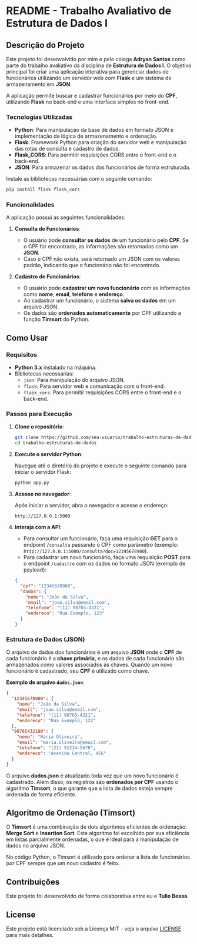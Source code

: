 # README - Trabalho Avaliativo de Estrutura de Dados I

## Descrição do Projeto

Este projeto foi desenvolvido por mim e pelo colega **Adryan Santos** como parte do trabalho avaliativo da disciplina de **Estrutura de Dados I**. O objetivo principal foi criar uma aplicação interativa para gerenciar dados de funcionários utilizando um servidor web com **Flask** e um sistema de armazenamento em **JSON**. 

A aplicação permite buscar e cadastrar funcionários por meio do **CPF**, utilizando **Flask** no back-end e uma interface simples no front-end.

### Tecnologias Utilizadas

- **Python**: Para manipulação da base de dados em formato JSON e implementação da lógica de armazenamento e ordenação.
- **Flask**: Framework Python para criação do servidor web e manipulação das rotas de consulta e cadastro de dados.
- **Flask_CORS**: Para permitir requisições CORS entre o front-end e o back-end.
- **JSON**: Para armazenar os dados dos funcionários de forma estruturada.
  
Instale as bibliotecas necessárias com o seguinte comando:

```bash
pip install flask flask_cors
```

### Funcionalidades

A aplicação possui as seguintes funcionalidades:

1. **Consulta de Funcionários**:
   - O usuário pode **consultar os dados** de um funcionário pelo **CPF**. Se o CPF for encontrado, as informações são retornadas como um **JSON**.
   - Caso o CPF não exista, será retornado um JSON com os valores padrão, indicando que o funcionário não foi encontrado.

2. **Cadastro de Funcionários**:
   - O usuário pode **cadastrar um novo funcionário** com as informações como **nome**, **email**, **telefone** e **endereço**. 
   - Ao cadastrar um funcionário, o sistema **salva os dados** em um arquivo JSON.
   - Os dados são **ordenados automaticamente** por CPF utilizando a função **Timsort** do Python.

## Como Usar

### Requisitos

- **Python 3.x** instalado na máquina.
- Bibliotecas necessárias:
  - `json`: Para manipulação do arquivo JSON.
  - `flask`: Para servidor web e comunicação com o front-end.
  - `flask_cors`: Para permitir requisições CORS entre o front-end e o back-end.

### Passos para Execução

1. **Clone o repositório**:

   ```bash
   git clone https://github.com/seu-usuario/trabalho-estruturas-de-dados
   cd trabalho-estruturas-de-dados
   ```

2. **Execute o servidor Python**:

   Navegue até o diretório do projeto e execute o seguinte comando para iniciar o servidor Flask:

   ```bash
   python app.py
   ```

3. **Acesse no navegador**:

   Após iniciar o servidor, abra o navegador e acesse o endereço:

   ```
   http://127.0.0.1:5000
   ```

4. **Interaja com a API**:
   - Para consultar um funcionário, faça uma requisição **GET** para o endpoint `/consulta` passando o CPF como parâmetro (exemplo: `http://127.0.0.1:5000/consulta?doc=12345678900`).
   - Para cadastrar um novo funcionário, faça uma requisição **POST** para o endpoint `/cadastro` com os dados no formato JSON (exemplo de payload):

   ```json
   {
     "cpf": "12345678900",
     "dados": {
       "nome": "João da Silva",
       "email": "joao.silva@email.com",
       "telefone": "(11) 98765-4321",
       "endereco": "Rua Exemplo, 123"
     }
   }
   ```

### Estrutura de Dados (JSON)

O arquivo de dados dos funcionários é um arquivo **JSON** onde o **CPF** de cada funcionário é a **chave primária**, e os dados de cada funcionário são armazenados como valores associados às chaves. Quando um novo funcionário é cadastrado, seu **CPF** é utilizado como chave.

**Exemplo de arquivo `dados.json`**:

```json
{
  "12345678900": {
    "nome": "João da Silva",
    "email": "joao.silva@email.com",
    "telefone": "(11) 98765-4321",
    "endereco": "Rua Exemplo, 123"
  },
  "98765432100": {
    "nome": "Maria Oliveira",
    "email": "maria.oliveira@email.com",
    "telefone": "(21) 91234-5678",
    "endereco": "Avenida Central, 456"
  }
}
```

O arquivo **dados.json** é atualizado toda vez que um novo funcionário é cadastrado. Além disso, os registros são **ordenados por CPF** usando o algoritmo **Timsort**, o que garante que a lista de dados esteja sempre ordenada de forma eficiente.

## Algoritmo de Ordenação (Timsort)

O **Timsort** é uma combinação de dois algoritmos eficientes de ordenação: **Merge Sort** e **Insertion Sort**. Este algoritmo foi escolhido por sua eficiência em listas parcialmente ordenadas, o que é ideal para a manipulação de dados no arquivo JSON.

No código Python, o Timsort é utilizado para ordenar a lista de funcionários por CPF sempre que um novo cadastro é feito.

## Contribuições

Este projeto foi desenvolvido de forma colaborativa entre eu e **Tulio Bessa**.

## License

Este projeto está licenciado sob a Licença MIT - veja o arquivo [LICENSE](LICENSE) para mais detalhes.
